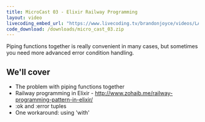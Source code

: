```yaml
---
title: MicroCast 03 - Elixir Railway Programming
layout: video
livecoding_embed_url: "https://www.livecoding.tv/brandonjoyce/videos/LAaMw/embed"
code_download: /downloads/micro_cast_03.zip
---
```

Piping functions together is really convenient in many cases, but sometimes you need
more advanced error condition handling.

## We'll cover
- The problem with piping functions together
- Railway programming in Elixir - http://www.zohaib.me/railway-programming-pattern-in-elixir/
- :ok and :error tuples
- One workaround: using 'with'
